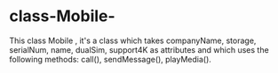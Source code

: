 # class-Mobile-
This class Mobile  , it's a class which takes companyName, storage, serialNum, name, dualSim, support4K as attributes and which uses the following methods: call(), sendMessage(),  playMedia().
